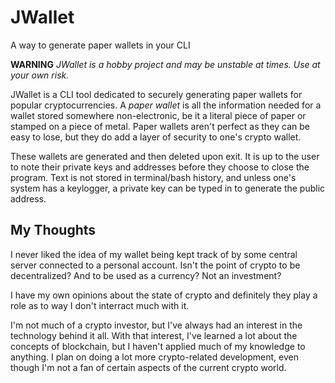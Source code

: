 # JWallet
A way to generate paper wallets in your CLI

**WARNING** *JWallet is a hobby project and may be unstable at times. Use at your own risk.*

JWallet is a CLI tool dedicated to securely generating paper wallets 
for popular cryptocurrencies. A *paper wallet* is all the information 
needed for a wallet stored somewhere non-electronic, be it a literal piece of paper
or stamped on a piece of metal. Paper wallets aren't perfect as they can
be easy to lose, but they do add a layer of security to one's crypto wallet.

These wallets are generated and then deleted upon exit. It is up to 
the user to note their private keys and addresses before they choose
to close the program. Text is not stored in terminal/bash history, and unless 
one's system has a keylogger, a private key can be typed in to generate
the public address.

## My Thoughts

I never liked the idea of my wallet being kept track of by some central server
connected to a personal account. Isn't the point of crypto to be decentralized? 
And to be used as a currency? Not an investment? 

I have my own opinions about the state of crypto and definitely they play a role
as to way I don't interract much with it.

I'm not much of a crypto investor, but I've always had 
an interest in the technology behind it all. With that interest,
I've learned a lot about the concepts of blockchain, but I haven't
applied much of my knowledge to anything. I plan on doing a lot 
more crypto-related development, even though I'm not a fan
of certain aspects of the current crypto world. 


